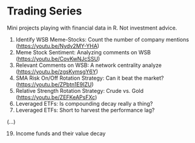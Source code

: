# Trading Series

Mini projects playing with financial data in R. Not investment advice.

1. Identify WSB Meme-Stocks: Count the number of company mentions (https://youtu.be/Nydv2MY-YHA)
2. Meme Stock Sentiment: Analyzing comments on WSB (https://youtu.be/CovKwNJcSSU)
3. Relevant Comments on WSB: A network centrality analyze (https://youtu.be/zgsKymsgY6Y)
4. SMA Risk On/Off Rotation Strategy: Can it beat the market? (https://youtu.be/ZPbtn1E9IZU) 
5. Relative Strength Rotation Strategy: Crude vs. Gold (https://youtu.be/ZEFKeAPsFXc)
6. Leveraged ETFs: Is compounding decay really a thing?
7. Leveraged ETFs: Short to harvest the performance lag?

(...)

19. Income funds and their value decay


